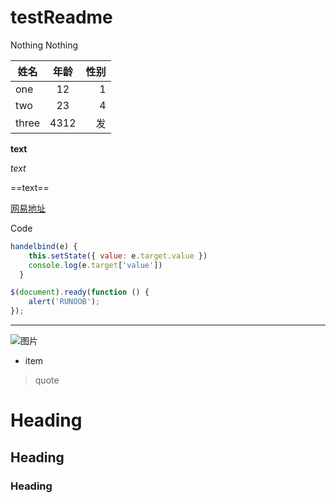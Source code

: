 # testReadme
Nothing Nothing

姓名|年龄|性别
--|:--:|--:
one|12|1
two|23|4
three|4312|发

**text**  

*text*  

==text==  

[网易地址](http://www.163.com)  

Code	
```Javascript
handelbind(e) {
    this.setState({ value: e.target.value })
    console.log(e.target['value'])
  }
``` 

```javascript
$(document).ready(function () {
    alert('RUNOOB');
});
```
  
  
--------
  
![图片](https://gss0.bdstatic.com/-4o3dSag_xI4khGkpoWK1HF6hhy/baike/whfpf%3D268%2C152%2C50/sign=7edc341804d162d985bb315c77e29bda/ac6eddc451da81cb450ff9115c66d01608243104.jpg)  

* item  

> quote  

# Heading	
## Heading	
### Heading
